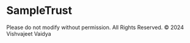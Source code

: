 # SampleTrust
Please do not modify without permission.
All Rights Reserved. © 2024 Vishvajeet Vaidya
